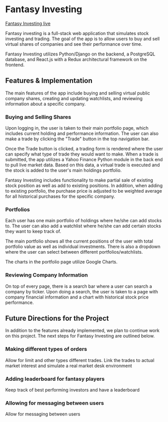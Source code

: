 # Fantasy Investing

[Fantasy Investing live][heroku]

[heroku]: https://fantasy-investing-app.herokuapp.com

Fantasy investing is a full-stack web application that simulates stock investing and trading. The goal of the app is to allow users to buy and sell virtual shares of companies and see their performance over time.

Fantasy Investing utilizes Python/Django on the backend, a PostgreSQL database, and React.js with a Redux architectural framework on the frontend.  

## Features & Implementation

The main features of the app include buying and selling virtual public company shares,
creating and updating watchlists, and reviewing information about a specific company.

### Buying and Selling Shares

Upon logging in, the user is taken to their main portfolio page, which includes current holding and performance information. The user can also make a trade by clicking the "Trade" button in the top navigation bar.

Once the Trade button is clicked, a trading form is rendered where the user can specify what type of trade they would want to make. When a trade is submitted, the app utilizes a Yahoo Finance Python module in the back end to pull live market data. Based on this data, a virtual trade is executed and the stock is added to the user's main holdings portfolio.

Fantasy Investing includes functionality to make partial sale of existing stock position as well as add to existing positions. In addition, when adding to existing portfolio, the purchase price is adjusted to be weighted average for all historical purchases for the specific company.

### Portfolios

Each user has one main portfolio of holdings where he/she can add stocks to. The user can also add a watchlist where he/she can add certain stocks they want to keep track of.

The main portfolio shows all the current positions of the user with total portfolio value as well as individual investments. There is also a dropdown where the user can select between different portfolios/watchlists.

The charts in the portfolio page utilize Google Charts.

### Reviewing Company Information

On top of every page, there is a search bar where a user can search a company by ticker. Upon doing a search, the user is taken to a page with company financial information and a chart with historical stock price performance.

## Future Directions for the Project

In addition to the features already implemented, we plan to continue work on this project.  The next steps for Fantasy Investing are outlined below.

### Making different types of orders

Allow for limit and other types different trades. Link the trades to actual market interest and simulate a real market desk environment

### Adding leaderboard for fantasy players

Keep track of best performing investors and have a leaderboard

### Allowing for messaging between users

Allow for messaging between users
